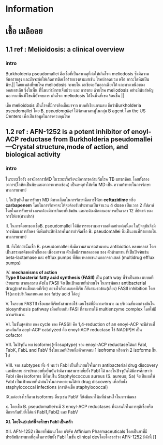 # Information
 เชื้อ เมลิออย
===   
## 1.1 ref : Melioidosis: a clinical overview
### intro
Burkholderia pseudomallei คือเชื้อที่เป็นสาเหตุที่ก่อให้เกิดโรค meliodosis ซึ่งมีความอันตรายสูง 
และมักจะก่อให้เกิดการติดเชื้อร้ายแรงตามมาเช่น โรคปลอดบวม หรือ ภาวะโลหิตเป็นพิษ.|| 
โดยแหล่งที่พบโรค meliodosis จะพบใน เอเชียตะวันออกเฉียงใต้ และทางเหนือของ ออสเตรเลีย ซึ่งในพื้น
ที่นี้พบว่ามีการเจ็บป่วย และ การตาย ด้วยโรค meliodosis อย่างมีนัยสำคัญ นอกจากพื้นที่โซนนี้ยังพบการ
เกิดโรค meliodosis ได้ในพื้นที่เขต ร้อนชื้น ||  

 เชื้อ melioidosis เป็นโรคที่มีการติดเชื้อมาจาก แบคทีเรียแกรมลบ ชื่อว่าBurkholderia pseudomallei โดย B. *pseudomallei*  ได้จัดหมวดหมู่ในกลุ่ม B agent โดย the US Centers เพื่อเป็นข้อมูลในการควบคุมโรค

## 1.2 ref : AFN-1252 is a potent inhibitor of enoyl-ACP reductase from Burkholderia pseudomallei—Crystal structure,mode of action, and biological activity
### intro   
ในระยะเรื้อรัง อาจมีอาการMD
ในระยะเรื้อรังจะมีอาการคล้ายกับโรค TB แทรกซ้อน
โดยทั้งสองอาการ(โลหิตเป็นพิษและอาการแทรกซ้อน) เป็นเหตุทำให้เห็น MD เป็น ความท้าทายในการรักษาทางการแพทย์

I. ในปัจุบันในการรักษา MD มีทางเลือกในการรักษาคือการให้ยา **ceftazidime** หรือ **carbapenem** โดยในการรักษาจะให้จะต้องรับประทานเป็นจำนวน 4 dose เป็นเวลา 2 สัปดาห์ โดยในการรักษาช่วงแรกต้องมีการกินยาที่เข้มข้น และจะต้องติดตามอาการเป็นเวลา 12 สัปดาห์ ของการให้ยา(ทางปาก)  

II. ในการดื้อยาของเชื้อB. pseudomallei ได้มีการรายงานมาจากอดีตอย่างต่อเนื่อง ในปัจจุบันจึงมีการพัฒนาการรักษา ที่เพิ่มประสิทธิภาพในการกำจัดเชื้อ B. pseudomallei ซึ่งเป็นงานที่ท้ายทายในทางการแพทย์

III. ยิ่งไปกว่านั้นเชื้อ B. pseudomallei ยังมีความสามารถต้านทาน antibiotics หลายคลาส โดยเป็นธรรมชาติของตัวเชื้อเอง เนื่องมาจาก ตัวเชื้อมีการแสดงออก ของ ตัวต้านทาน ที่เป็นปัจจัยเช่น beta-lactamase และ efflux pumps ที่ขับยาหลายขนานออกจากเซลล์ (multidrug efflux pumps)

IV. **mechanisms of action**  
 **Type II bacterial fatty acid synthesis (FASII)** เป็น path way ที่จำเป็นของ แบบคทีเรียแกรม บวกและลบ ดังนั้น FASII จึงเป็นเป้าหมายที่น่าสนใจ ในการพัฒนา antibacterial drug(ยาต้านเชื้อแบคทีเรีย) อย่างไรก็ตามแบคทีเรีย ก็ยังสามรถข้าม(เลี่ยง) FASII inhibition โดยใช้(เกาะ)บริเวิณภายนอก ของ fatty acid ได้อยู่

V. ในระบบ FASTII เชื้อแบคทีเรียยังสามารถใช้ เอนไซม์ที่มีความจำเพาะ ณ บริเวณที่แตกต่างกันใน biosynthesis pathway เมื่อเทียบกับ FASI ที่สามารถใช้ multienzyme complex โดยไม่มีความจำเพาะ     

VI. ในขั้นสุดท้าย ของ cycle ของ FASSII คือ 1,4-reduction of an enoyl-ACP จะมีส่วนที่ตรงกันกับ acyl-ACP catalyzed คือ enoyl-ACP reductase ใช้ NAD(P)H เป็น cofactor

VII. ในปัจุบัน พบ isoforms(หรือsuptype) ของ enoyl-ACP reductaseได้แก่ FabI, FabK, FabL and FabV ซึ่งในแบคทีเรียหนึ่งตัวอาจพบ 1 isofroms หรือกว่า 2 isoforms ขึ้นไป

VIII. จาก subtypes ทั้ง 4 พบว่า FabI เป็นที่น่าสนใจในการ antibacterial drug discovery และมีหลาย สารประกอบที่มยืนยันว่ามีความสามารถยั้บยั้ง FabI ได้ และในปัจจุบันได้มีการศึกษาว่า FabI เพียง isoforms นี้ที่พบใน Staphylococcus aureus (S. aureus; Sa) จึงเป็นผลให้ FabI เป็นเป้าหมายที่น่าสนใจในการพยายามได้ทำ drug discovery เพื่อยับยั้ง staphylococcal infections (การติดเชื้อ staphylococcal)

IX.แต่อย่างไรก็ตาม isoforms อื่นๆเช่น FabV ก็ยังมีแนวโน้มที่น่าสนใจในการพัฒนา 

x. โดยเชื้อ B. pseudomalleiจะมี 3 enoyl-ACP reductases ที่น่าสนใจในการยุติเชื้อหรือ ศึกษากันยับยั้งได้แก่ FabI1,FabI2 และ FabV  

**XI. โดยในเปเปอร์นี้จะศึกษา FabI เป็นหลัก**

XII.  AFN-1252 เป็นยาที่พัฒนาโดย บริษัท Affinium Pharmaceuticals โดยเป็นยาที่มีประสิทธิภาพมากที่สุดในการยับยั้ง FabI ในขั้น clinical devโดยโครงสร้าง AFN-1252 มีดังนี้
    []